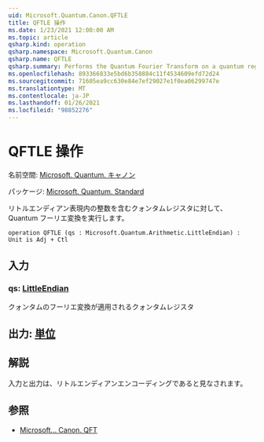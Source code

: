 ```yaml
---
uid: Microsoft.Quantum.Canon.QFTLE
title: QFTLE 操作
ms.date: 1/23/2021 12:00:00 AM
ms.topic: article
qsharp.kind: operation
qsharp.namespace: Microsoft.Quantum.Canon
qsharp.name: QFTLE
qsharp.summary: Performs the Quantum Fourier Transform on a quantum register containing an integer in the little-endian representation.
ms.openlocfilehash: 893366833e5bd6b358884c11f4534609efd72d24
ms.sourcegitcommit: 71605ea9cc630e84e7ef29027e1f0ea06299747e
ms.translationtype: MT
ms.contentlocale: ja-JP
ms.lasthandoff: 01/26/2021
ms.locfileid: "98852276"
---
```

# <a name="qftle-operation"></a>QFTLE 操作

名前空間: [Microsoft. Quantum. キャノン](xref:Microsoft.Quantum.Canon)

パッケージ: [Microsoft. Quantum. Standard](https://nuget.org/packages/Microsoft.Quantum.Standard)


リトルエンディアン表現内の整数を含むクォンタムレジスタに対して、Quantum フーリエ変換を実行します。

```qsharp
operation QFTLE (qs : Microsoft.Quantum.Arithmetic.LittleEndian) : Unit is Adj + Ctl
```


## <a name="input"></a>入力

### <a name="qs--littleendian"></a>qs: [LittleEndian](xref:Microsoft.Quantum.Arithmetic.LittleEndian)

クォンタムのフーリエ変換が適用されるクォンタムレジスタ



## <a name="output--unit"></a>出力: [単位](xref:microsoft.quantum.lang-ref.unit)



## <a name="remarks"></a>解説

入力と出力は、リトルエンディアンエンコーディングであると見なされます。

## <a name="see-also"></a>参照

- [Microsoft... Canon. QFT](xref:Microsoft.Quantum.Canon.QFT)